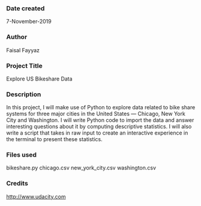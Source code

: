 ### Date created
7-November-2019

### Author
Faisal Fayyaz

### Project Title
Explore US Bikeshare Data

### Description
In this project, I will make use of Python to explore data related to bike share
systems for three major cities in the United States — Chicago, New York City and
Washington.  I will write Python code to import the data and answer interesting
questions about it by computing descriptive statistics.  I will also write a script
that takes in raw input to create an interactive experience in the terminal to
present these statistics.

### Files used
bikeshare.py
chicago.csv
new_york_city.csv
washington.csv

### Credits
http://www.udacity.com
